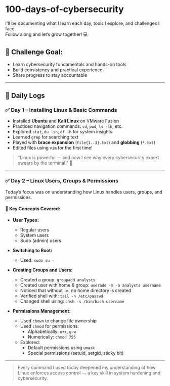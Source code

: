 # 100-days-of-cybersecurity
I'll be documenting what I learn each day, tools I explore, and challenges I face.  
Follow along and let’s grow together! 💻

## 🔰 Challenge Goal:
- Learn cybersecurity fundamentals and hands-on tools
- Build consistency and practical experience
- Share progress to stay accountable

---

## 📅 Daily Logs

### ✅ Day 1 – Installing Linux & Basic Commands
- Installed **Ubuntu** and **Kali Linux** on VMware Fusion
- Practiced navigation commands: `cd`, `pwd`, `ls -lh`, etc.
- Explored `stat`, `du -sh`, `df -h` for system insights
- Learned `grep` for searching text
- Played with **brace expansion** (`file{1..3}.txt`) and **globbing** (`*.txt`)
- Edited files using `vim` for the first time!

> “Linux is powerful — and now I see why every cybersecurity expert swears by the terminal.” 💪

---

### ✅ Day 2 – Linux Users, Groups & Permissions

Today’s focus was on understanding how Linux handles users, groups, and permissions.

#### 🧠 Key Concepts Covered:

- **User Types:**
  - Regular users
  - System users
  - Sudo (admin) users

- **Switching to Root:**
  - Used: `sudo su -`

- **Creating Groups and Users:**
  - Created a group: `groupadd analysts`
  - Created user with home & group: `useradd -m -G analysts username`
  - Noticed that without `-m`, no home directory is created
  - Verified shell with: `tail -n /etc/passwd`
  - Changed shell using: `chsh -s /bin/bash username`

- **Permissions Management:**
  - Used `chown` to change file ownership
  - Used `chmod` for permissions:
    - Alphabetically: `u+x`, `g-w`
    - Numerically: `chmod 755`
  - Explored:
    - Default permissions using `umask`
    - Special permissions (setuid, setgid, sticky bit)

---

> Every command I used today deepened my understanding of how Linux enforces access control — a key skill in system hardening and cybersecurity.

